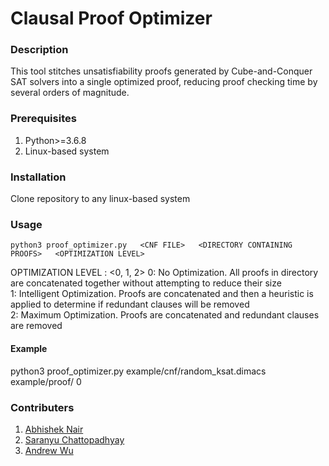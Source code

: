 # Clausal Proof Optimizer

### Description

This tool stitches unsatisfiability proofs generated by Cube-and-Conquer SAT solvers into a single optimized proof, reducing proof checking time by several orders of magnitude.

### Prerequisites

1. Python>=3.6.8
2. Linux-based system

### Installation

Clone repository to any linux-based system

### Usage

    python3 proof_optimizer.py   <CNF FILE>   <DIRECTORY CONTAINING PROOFS>   <OPTIMIZATION LEVEL>

OPTIMIZATION LEVEL : <0, 1, 2>
0: No Optimization. All proofs in directory are concatenated together without attempting to reduce their size  
1: Intelligent Optimization. Proofs are concatenated and then a heuristic is applied to determine if redundant clauses will be removed  
2: Maximum Optimization. Proofs are concatenated and redundant clauses are removed  

#### Example
  
  python3 proof_optimizer.py example/cnf/random_ksat.dimacs example/proof/ 0

### Contributers

1. [Abhishek Nair](https://github.com/abhisheknair1729)
2. [Saranyu Chattopadhyay](https://github.com/saranyuc3)
3. [Andrew Wu](https://github.com/anwu1219)

